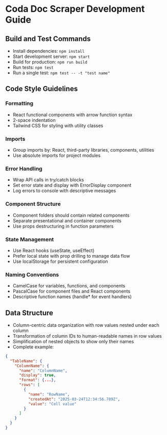 # Coda Doc Scraper Development Guide

## Build and Test Commands
- Install dependencies: `npm install`
- Start development server: `npm start`
- Build for production: `npm run build`
- Run tests: `npm test`
- Run a single test: `npm test -- -t "test name"`

## Code Style Guidelines

### Formatting
- React functional components with arrow function syntax
- 2-space indentation
- Tailwind CSS for styling with utility classes

### Imports
- Group imports by: React, third-party libraries, components, utilities
- Use absolute imports for project modules

### Error Handling
- Wrap API calls in try/catch blocks
- Set error state and display with ErrorDisplay component
- Log errors to console with descriptive messages

### Component Structure
- Component folders should contain related components
- Separate presentational and container components
- Use props destructuring in function parameters

### State Management
- Use React hooks (useState, useEffect)
- Prefer local state with prop drilling to manage data flow
- Use localStorage for persistent configuration

### Naming Conventions
- CamelCase for variables, functions, and components
- PascalCase for component files and React components
- Descriptive function names (handle* for event handlers)

## Data Structure
- Column-centric data organization with row values nested under each column
- Transformation of column IDs to human-readable names in row values
- Simplification of nested objects to show only their names
- Complete example:
```json
{
  "TableName": {
    "ColumnName": {
      "name": "ColumnName",
      "display": true,
      "format": {...},
      "rows": [
        {
          "name": "RowName",
          "createdAt": "2025-03-24T12:34:56.789Z",
          "value": "Cell value"
        }
      ]
    }
  }
}
```